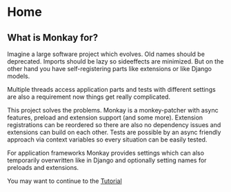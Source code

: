 # Home

## What is Monkay for?

Imagine a large software project which evolves. Old names should be deprecated. Imports
should be lazy so sideeffects are minimized.
But on the other hand you have self-registering parts like extensions or like Django models.

Multiple threads access application parts and tests with different settings are also a requirement
now things get really complicated.

This project solves the problems.
Monkay is a monkey-patcher with async features, preload and extension support (and some more).
Extension registrations can be reordered so there are also no dependency issues and extensions can build on each other.
Tests are possible by an async friendly approach via context variables so every situation can be easily tested.

For application frameworks Monkay provides settings which can also temporarily overwritten like in Django and
optionally setting names for preloads and extensions.

You may want to continue to the [Tutorial](tutorial.md)
